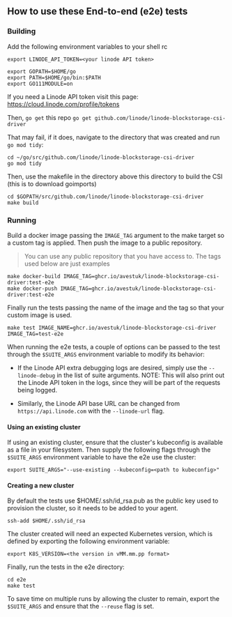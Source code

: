 ## How to use these End-to-end (e2e) tests

### Building

Add the following environment variables to your shell rc

```
export LINODE_API_TOKEN=<your linode API token>

export GOPATH=$HOME/go
export PATH=$HOME/go/bin:$PATH
export GO111MODULE=on 
```

If you need a Linode API token visit this page:
https://cloud.linode.com/profile/tokens

Then, `go get` this repo
`go get github.com/linode/linode-blockstorage-csi-driver`

That may fail, if it does, navigate to the directory that was created and run
`go mod tidy`:

```
cd ~/go/src/github.com/linode/linode-blockstorage-csi-driver
go mod tidy
```

Then, use the makefile in the directory above this directory to build the CSI
(this is to download goimports)

```
cd $GOPATH/src/github.com/linode/linode-blockstorage-csi-driver
make build
```

### Running

Build a docker image passing the `IMAGE_TAG` argument to the make target
so a custom tag is applied. Then push the image to a public repository.

> You can use any public repository that you have access to. The tags used below are just examples

```
make docker-build IMAGE_TAG=ghcr.io/avestuk/linode-blockstorage-csi-driver:test-e2e
make docker-push IMAGE_TAG=ghcr.io/avestuk/linode-blockstorage-csi-driver:test-e2e
```

Finally run the tests passing the name of the image and the tag so that your custom image is used.
```
make test IMAGE_NAME=ghcr.io/avestuk/linode-blockstorage-csi-driver IMAGE_TAG=test-e2e
```

When running the e2e tests, a couple of options can be passed to the test
through the `$SUITE_ARGS` environment variable to modify its behavior: 

 - If the Linode API extra debugging logs are desired, simply use the
   `--linode-debug` in the list of suite arguments. NOTE: This will also
   print out the Linode API token in the logs, since they will be part of the
   requests being logged.

 - Similarly, the Linode API base URL can be changed from
   `https://api.linode.com` with the `--linode-url` flag.

#### Using an existing cluster

If using an existing cluster, ensure that the cluster's kubeconfig is available
as a file in your filesystem. Then supply the following flags through the
`$SUITE_ARGS` environment variable to have the e2e use the cluster:

```
export SUITE_ARGS="--use-existing --kubeconfig=<path to kubeconfig>"
```

#### Creating a new cluster

By default the tests use $HOME/.ssh/id\_rsa.pub as the public key used to
provision the cluster, so it needs to be added to your agent.

```
ssh-add $HOME/.ssh/id_rsa
```

The cluster created will need an expected Kubernetes version, which is defined
by exporting the following environment variable:

```
export K8S_VERSION=<the version in vMM.mm.pp format>
```

Finally, run the tests in the e2e directory:
```
cd e2e
make test
```

To save time on multiple runs by allowing the cluster to remain, export the
`$SUITE_ARGS` and ensure that the `--reuse` flag is set.
